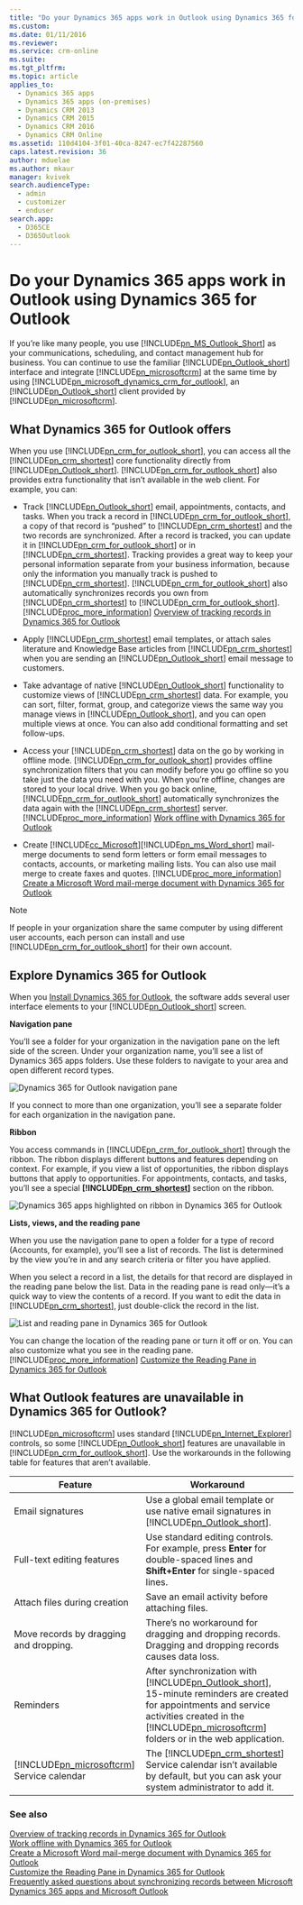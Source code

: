 ```yaml
---
title: "Do your Dynamics 365 apps work in Outlook using Dynamics 365 for Outlook | MicrosoftDocs"
ms.custom: 
ms.date: 01/11/2016
ms.reviewer:
ms.service: crm-online
ms.suite:
ms.tgt_pltfrm:
ms.topic: article
applies_to: 
  - Dynamics 365 apps 
  - Dynamics 365 apps (on-premises)
  - Dynamics CRM 2013
  - Dynamics CRM 2015
  - Dynamics CRM 2016
  - Dynamics CRM Online
ms.assetid: 110d4104-3f01-40ca-8247-ec7f42287560
caps.latest.revision: 36
author: mduelae
ms.author: mkaur
manager: kvivek
search.audienceType:
  - admin
  - customizer
  - enduser
search.app:
  - D365CE
  - D365Outlook
---
```

# Do your Dynamics 365 apps work in Outlook using Dynamics 365 for Outlook
If you’re like many people, you use [!INCLUDE[pn_MS_Outlook_Short](../../includes/pn-ms-outlook-short.md)] as your communications, scheduling, and contact management hub for business. You can continue to use the familiar [!INCLUDE[pn_Outlook_short](../../includes/pn-outlook-short.md)] interface and integrate [!INCLUDE[pn_microsoftcrm](../../includes/pn-microsoftcrm.md)] at the same time by using [!INCLUDE[pn_microsoft_dynamics_crm_for_outlook](../../includes/pn-microsoft-dynamics-crm-for-outlook.md)], an [!INCLUDE[pn_Outlook_short](../../includes/pn-outlook-short.md)] client provided by [!INCLUDE[pn_microsoftcrm](../../includes/pn-microsoftcrm.md)].  

<a name="whatoutlookoffers"></a>
## What Dynamics 365 for Outlook offers
 When you use [!INCLUDE[pn_crm_for_outlook_short](../../includes/pn-crm-for-outlook-short.md)], you can access all the [!INCLUDE[pn_crm_shortest](../../includes/pn-crm-shortest.md)] core functionality directly from [!INCLUDE[pn_Outlook_short](../../includes/pn-outlook-short.md)]. [!INCLUDE[pn_crm_for_outlook_short](../../includes/pn-crm-for-outlook-short.md)] also provides extra functionality that isn’t available in the web client. For example, you can:

- Track [!INCLUDE[pn_Outlook_short](../../includes/pn-outlook-short.md)] email, appointments, contacts, and tasks. When you track a record in [!INCLUDE[pn_crm_for_outlook_short](../../includes/pn-crm-for-outlook-short.md)], a copy of that record is “pushed” to [!INCLUDE[pn_crm_shortest](../../includes/pn-crm-shortest.md)] and the two records are synchronized. After a record is tracked, you can update it in [!INCLUDE[pn_crm_for_outlook_short](../../includes/pn-crm-for-outlook-short.md)] or in [!INCLUDE[pn_crm_shortest](../../includes/pn-crm-shortest.md)]. Tracking provides a great way to keep your personal information separate from your business information, because only the information you manually track is pushed to [!INCLUDE[pn_crm_shortest](../../includes/pn-crm-shortest.md)]. [!INCLUDE[pn_crm_for_outlook_short](../../includes/pn-crm-for-outlook-short.md)] also automatically synchronizes records you own from [!INCLUDE[pn_crm_shortest](../../includes/pn-crm-shortest.md)] to [!INCLUDE[pn_crm_for_outlook_short](../../includes/pn-crm-for-outlook-short.md)]. [!INCLUDE[proc_more_information](../../includes/proc-more-information.md)] [Overview of tracking records in Dynamics 365 for Outlook](overview-tracking-records.md)

- Apply [!INCLUDE[pn_crm_shortest](../../includes/pn-crm-shortest.md)] email templates, or attach sales literature and Knowledge Base articles from [!INCLUDE[pn_crm_shortest](../../includes/pn-crm-shortest.md)] when you are sending an [!INCLUDE[pn_Outlook_short](../../includes/pn-outlook-short.md)] email message to customers.

- Take advantage of native [!INCLUDE[pn_Outlook_short](../../includes/pn-outlook-short.md)] functionality to customize views of [!INCLUDE[pn_crm_shortest](../../includes/pn-crm-shortest.md)] data. For example, you can sort, filter, format, group, and categorize views the same way you manage views in [!INCLUDE[pn_Outlook_short](../../includes/pn-outlook-short.md)], and you can open multiple views at once. You can also add conditional formatting and set follow-ups.

- Access your [!INCLUDE[pn_crm_shortest](../../includes/pn-crm-shortest.md)] data on the go by working in offline mode. [!INCLUDE[pn_crm_for_outlook_short](../../includes/pn-crm-for-outlook-short.md)] provides offline synchronization filters that you can modify before you go offline so you take just the data you need with you. When you’re offline, changes are stored to your local drive. When you go back online, [!INCLUDE[pn_crm_for_outlook_short](../../includes/pn-crm-for-outlook-short.md)] automatically synchronizes the data again with the [!INCLUDE[pn_crm_shortest](../../includes/pn-crm-shortest.md)] server. [!INCLUDE[proc_more_information](../../includes/proc-more-information.md)] [Work offline with Dynamics 365 for Outlook](work-offline-dynamics-365-outlook.md)

- Create [!INCLUDE[cc_Microsoft](../../includes/cc-microsoft.md)][!INCLUDE[pn_ms_Word_short](../../includes/pn-ms-word-short.md)] mail-merge documents to send form letters or form email messages to contacts, accounts, or marketing mailing lists. You can also use mail merge to create faxes and quotes. [!INCLUDE[proc_more_information](../../includes/proc-more-information.md)] [Create a Microsoft Word mail-merge document with Dynamics 365 for Outlook](create-word-mail-merge-document.md)

> [!NOTE]
>  If people in your organization share the same computer by using different user accounts, each person can install and use [!INCLUDE[pn_crm_for_outlook_short](../../includes/pn-crm-for-outlook-short.md)] for their own account.

<a name="ExploringOutlook"></a>
## Explore Dynamics 365 for Outlook
 When you [Install Dynamics 365 for Outlook](https://go.microsoft.com/fwlink/p/?LinkID=512584), the software adds several user interface elements to your [!INCLUDE[pn_Outlook_short](../../includes/pn-outlook-short.md)] screen.

 **Navigation pane**

 You’ll see a folder for your organization in the navigation pane on the left side of the screen. Under your organization name, you’ll see a list of Dynamics 365 apps folders. Use these folders to navigate to your area and open different record types.  

 ![Dynamics 365 for Outlook navigation pane](../media/crm-outlook-navigation-pane.png "Dynamics 365 for Outlook navigation pane")

 If you connect to more than one organization, you’ll see a separate folder for each organization in the navigation pane.

 **Ribbon**

 You access commands in [!INCLUDE[pn_crm_for_outlook_short](../../includes/pn-crm-for-outlook-short.md)] through the ribbon. The ribbon displays different buttons and features depending on context. For example, if you view a list of opportunities, the ribbon displays buttons that apply to opportunities. For appointments, contacts, and tasks, you’ll see a special **[!INCLUDE[pn_crm_shortest](../../includes/pn-crm-shortest.md)]** section on the ribbon.

 ![Dynamics 365 apps highlighted on ribbon in Dynamics 365 for Outlook](../media/crm-outlook-ribbon.png "Dynamics 365 apps highlighted on ribbon in Dynamics 365 for Outlook")  

 **Lists, views, and the reading pane**

 When you use the navigation pane to open a folder for a type of record (Accounts, for example), you’ll see a list of records. The list is determined by the view you’re in and any search criteria or filter you have applied.

 When you select a record in a list, the details for that record are displayed in the reading pane below the list. Data in the reading pane is read only—it’s a quick way to view the contents of a record. If you want to edit the data in [!INCLUDE[pn_crm_shortest](../../includes/pn-crm-shortest.md)], just double-click the record in the list.

 ![List and reading pane in Dynamics 365 for Outlook](../media/crm-outlook-list-and-reading-pane.png "List and reading pane in Dynamics 365 for Outlook")

 You can change the location of the reading pane or turn it off or on. You can also customize what you see in the reading pane. [!INCLUDE[proc_more_information](../../includes/proc-more-information.md)] [Customize the Reading Pane in Dynamics 365 for Outlook](customize-reading-pane.md)

<a name="UnavailableFeatures"></a>
## What Outlook features are unavailable in Dynamics 365 for Outlook?
 [!INCLUDE[pn_microsoftcrm](../../includes/pn-microsoftcrm.md)] uses standard [!INCLUDE[pn_Internet_Explorer](../../includes/pn-internet-explorer.md)] controls, so some [!INCLUDE[pn_Outlook_short](../../includes/pn-outlook-short.md)] features are unavailable in [!INCLUDE[pn_crm_for_outlook_short](../../includes/pn-crm-for-outlook-short.md)]. Use the workarounds in the following table for features that aren’t available.


|                                     Feature                                     |                                                                                                                                      Workaround                                                                                                                                       |
|---------------------------------------------------------------------------------|---------------------------------------------------------------------------------------------------------------------------------------------------------------------------------------------------------------------------------------------------------------------------------------|
|                                Email signatures                                 |                                                                            Use a global email template or use native email signatures in [!INCLUDE[pn_Outlook_short](../../includes/pn-outlook-short.md)].                                                                            |
|                           Full-text editing features                            |                                                                           Use standard editing controls. For example, press **Enter** for double-spaced lines and **Shift+Enter** for single-spaced lines.                                                                            |
|                          Attach files during creation                           |                                                                                                                    Save an email activity before attaching files.                                                                                                                     |
|                     Move records by dragging and dropping.                      |                                                                                       There’s no workaround for dragging and dropping records. Dragging and dropping records causes data loss.                                                                                        |
|                                    Reminders                                    | After synchronization with [!INCLUDE[pn_Outlook_short](../../includes/pn-outlook-short.md)], 15-minute reminders are created for appointments and service activities created in the [!INCLUDE[pn_microsoftcrm](../../includes/pn-microsoftcrm.md)] folders or in the web application. |
| [!INCLUDE[pn_microsoftcrm](../../includes/pn-microsoftcrm.md)] Service calendar |                                                         The [!INCLUDE[pn_crm_shortest](../../includes/pn-crm-shortest.md)] Service calendar isn’t available by default, but you can ask your system administrator to add it.                                                          |

### See also  
 [Overview of tracking records in Dynamics 365 for Outlook](overview-tracking-records.md)   
 [Work offline with Dynamics 365 for Outlook](work-offline-dynamics-365-outlook.md)   
 [Create a Microsoft Word mail-merge document with Dynamics 365 for Outlook](create-word-mail-merge-document.md)   
 [Customize the Reading Pane in Dynamics 365 for Outlook](customize-reading-pane.md)   
 [Frequently asked questions about synchronizing records between Microsoft Dynamics 365 apps and Microsoft Outlook](frequently-asked-questions-synchronizing-records.md)   

